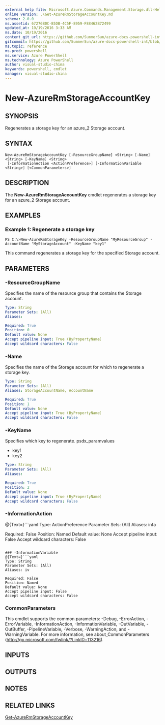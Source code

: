 ```yaml
---
external help file: Microsoft.Azure.Commands.Management.Storage.dll-Help.xml
online version: .\Get-AzureRmStorageAccountKey.md
schema: 2.0.0
ms.assetid: 67276B0C-B5DB-4C5F-8959-F88462B72499
updated_at: 10/19/2016 3:33 AM
ms.date: 10/19/2016
content_git_url: https://github.com/SummerSun/azure-docs-powershell-int/blob/master/azureps-cmdlets-docs/ResourceManager/AzureRM.Storage/v1.2.0/New-AzureRmStorageAccountKey.md
gitcommit: https://github.com/SummerSun/azure-docs-powershell-int/blob/c0d1e448da01261236e9ece01ca5c2a98effbf31/azureps-cmdlets-docs/ResourceManager/AzureRM.Storage/v1.2.0/New-AzureRmStorageAccountKey.md
ms.topic: reference
ms.prod: powershell
ms.service: Azure PowerShell
ms.technology: Azure PowerShell
author: visual-studio-china
keywords: powershell, cmdlet
manager: visual-studio-china
---
```


# New-AzureRmStorageAccountKey

## SYNOPSIS
Regenerates a storage key for an azure_2 Storage account.

## SYNTAX

```
New-AzureRmStorageAccountKey [-ResourceGroupName] <String> [-Name] <String> [-KeyName] <String>
 [-InformationAction <ActionPreference>] [-InformationVariable <String>] [<CommonParameters>]
```

## DESCRIPTION
The **New-AzureRmStorageAccountKey** cmdlet regenerates a storage key for an azure_2 Storage account.

## EXAMPLES

### Example 1: Regenerate a storage key
```
PS C:\>New-AzureRmStorageKey -ResourceGroupName "MyResourceGroup" -AccountName "MyStorageAccount" -KeyName "key1"
```

This command regenerates a storage key for the specified Storage account.

## PARAMETERS

### -ResourceGroupName
Specifies the name of the resource group that contains the Storage account.

```yaml
Type: String
Parameter Sets: (All)
Aliases: 

Required: True
Position: 0
Default value: None
Accept pipeline input: True (ByPropertyName)
Accept wildcard characters: False
```

### -Name
Specifies the name of the Storage account for which to regenerate a storage key.

```yaml
Type: String
Parameter Sets: (All)
Aliases: StorageAccountName, AccountName

Required: True
Position: 1
Default value: None
Accept pipeline input: True (ByPropertyName)
Accept wildcard characters: False
```

### -KeyName
Specifies which key to regenerate.
psdx_paramvalues

- key1 
- key2

```yaml
Type: String
Parameter Sets: (All)
Aliases: 

Required: True
Position: 2
Default value: None
Accept pipeline input: True (ByPropertyName)
Accept wildcard characters: False
```

### -InformationAction
@{Text=}```yaml
Type: ActionPreference
Parameter Sets: (All)
Aliases: infa

Required: False
Position: Named
Default value: None
Accept pipeline input: False
Accept wildcard characters: False
```

### -InformationVariable
@{Text=}```yaml
Type: String
Parameter Sets: (All)
Aliases: iv

Required: False
Position: Named
Default value: None
Accept pipeline input: False
Accept wildcard characters: False
```

### CommonParameters
This cmdlet supports the common parameters: -Debug, -ErrorAction, -ErrorVariable, -InformationAction, -InformationVariable, -OutVariable, -OutBuffer, -PipelineVariable, -Verbose, -WarningAction, and -WarningVariable. For more information, see about_CommonParameters (http://go.microsoft.com/fwlink/?LinkID=113216).

## INPUTS

## OUTPUTS

## NOTES

## RELATED LINKS

[Get-AzureRmStorageAccountKey](.\Get-AzureRmStorageAccountKey.md)


